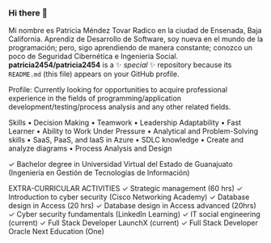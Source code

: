 ### Hi there 👋
Mi nombre es Patricia Méndez Tovar
Radico en la ciudad de Ensenada, Baja California.
Aprendiz de Desarrollo de Software, soy nueva en el mundo de la programación; pero, sigo aprendiendo de manera constante; conozco un poco de Seguridad Cibernética e Ingeniería Social.
**patricia2454/patricia2454** is a ✨ _special_ ✨ repository because its `README.md` (this file) appears on your GitHub profile.

Profile:
Currently looking for opportunities to acquire professional experience in the fields of programming/application development/testing/process analysis and any other related fields.

Skills
• Decision Making
• Teamwork
• Leadership Adaptability
• Fast Learner
• Ability to Work Under Pressure
• Analytical and Problem-Solving skills
• SaaS, PaaS, and IaaS in Azure
• SDLC knowledge
• Create and analyze diagrams
• Process Analysis and Design

✓ Bachelor degree in Universidad Virtual del Estado de Guanajuato (Ingeniería en Gestión de Tecnologías de Información)

EXTRA-CURRICULAR ACTIVITIES
✓ Strategic management (60 hrs)
✓ Introduction to cyber security (Cisco Networking Academy)
✓ Database design in Access (20 hrs)
✓ Database design in Access advanced (20hrs)
✓ Cyber security fundamentals (LinkedIn Learning)
✓ IT social engineering (current)
✓ Full Stack Developer LaunchX (current)
✓ Full Stack Developer Oracle Next Education (One)


  
